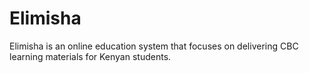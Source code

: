 # Elimisha
Elimisha is an online education system that focuses on delivering CBC learning materials for Kenyan students.
